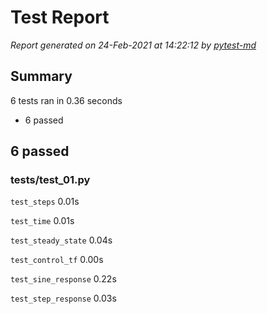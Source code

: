 # Test Report

*Report generated on 24-Feb-2021 at 14:22:12 by [pytest-md]*

[pytest-md]: https://github.com/hackebrot/pytest-md

## Summary

6 tests ran in 0.36 seconds

- 6 passed

## 6 passed

### tests/test_01.py

`test_steps` 0.01s

`test_time` 0.01s

`test_steady_state` 0.04s

`test_control_tf` 0.00s

`test_sine_response` 0.22s

`test_step_response` 0.03s
